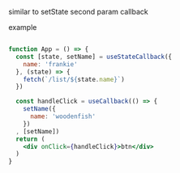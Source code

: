 similar to setState second param callback


example

```jsx

function App = () => {
  const [state, setName] = useStateCallback({
    name: 'frankie'
  }, (state) => {
    fetch(`/list/${state.name}`)
  })

  const handleClick = useCallback(() => {
    setName({
      name: 'woodenfish'
    })
  , [setName])
  return (
    <div onClick={handleClick}>btn</div>
  )
}

```
